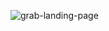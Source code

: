 ![grab-landing-page](https://github.com/nyaboron1/cosas-sfml/tree/master/doodleJump/images/doodleJump.gif)

